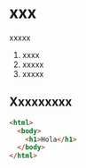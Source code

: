 # xxx


xxxxx

1. xxxx
2. xxxxx
3. xxxxx


## Xxxxxxxxx


```html
<html>
  <body>
    <h1>Hola</h1>
  </body>
</html>
```